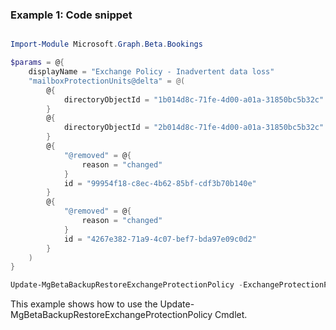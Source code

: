 ### Example 1: Code snippet

```powershell

Import-Module Microsoft.Graph.Beta.Bookings

$params = @{
	displayName = "Exchange Policy - Inadvertent data loss"
	"mailboxProtectionUnits@delta" = @(
		@{
			directoryObjectId = "1b014d8c-71fe-4d00-a01a-31850bc5b32c"
		}
		@{
			directoryObjectId = "2b014d8c-71fe-4d00-a01a-31850bc5b32c"
		}
		@{
			"@removed" = @{
				reason = "changed"
			}
			id = "99954f18-c8ec-4b62-85bf-cdf3b70b140e"
		}
		@{
			"@removed" = @{
				reason = "changed"
			}
			id = "4267e382-71a9-4c07-bef7-bda97e09c0d2"
		}
	)
}

Update-MgBetaBackupRestoreExchangeProtectionPolicy -ExchangeProtectionPolicyId $exchangeProtectionPolicyId -BodyParameter $params

```
This example shows how to use the Update-MgBetaBackupRestoreExchangeProtectionPolicy Cmdlet.

